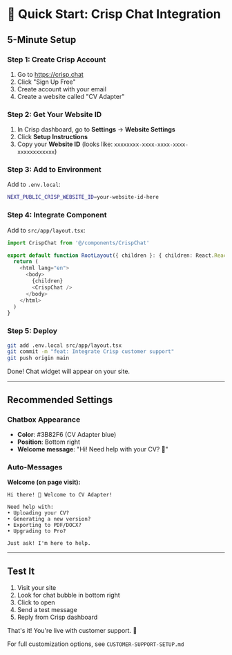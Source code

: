 # 🚀 Quick Start: Crisp Chat Integration

## 5-Minute Setup

### Step 1: Create Crisp Account
1. Go to https://crisp.chat
2. Click "Sign Up Free"
3. Create account with your email
4. Create a website called "CV Adapter"

### Step 2: Get Your Website ID
1. In Crisp dashboard, go to **Settings** → **Website Settings**
2. Click **Setup Instructions**
3. Copy your **Website ID** (looks like: `xxxxxxxx-xxxx-xxxx-xxxx-xxxxxxxxxxxx`)

### Step 3: Add to Environment
Add to `.env.local`:
```bash
NEXT_PUBLIC_CRISP_WEBSITE_ID=your-website-id-here
```

### Step 4: Integrate Component
Add to `src/app/layout.tsx`:

```typescript
import CrispChat from '@/components/CrispChat'

export default function RootLayout({ children }: { children: React.ReactNode }) {
  return (
    <html lang="en">
      <body>
        {children}
        <CrispChat />
      </body>
    </html>
  )
}
```

### Step 5: Deploy
```bash
git add .env.local src/app/layout.tsx
git commit -m "feat: Integrate Crisp customer support"
git push origin main
```

Done! Chat widget will appear on your site.

---

## Recommended Settings

### Chatbox Appearance
- **Color**: #3B82F6 (CV Adapter blue)
- **Position**: Bottom right
- **Welcome message**: "Hi! Need help with your CV? 👋"

### Auto-Messages
**Welcome (on page visit):**
```
Hi there! 👋 Welcome to CV Adapter!

Need help with:
• Uploading your CV?
• Generating a new version?
• Exporting to PDF/DOCX?
• Upgrading to Pro?

Just ask! I'm here to help.
```

---

## Test It
1. Visit your site
2. Look for chat bubble in bottom right
3. Click to open
4. Send a test message
5. Reply from Crisp dashboard

That's it! You're live with customer support. 🎉

For full customization options, see `CUSTOMER-SUPPORT-SETUP.md`
